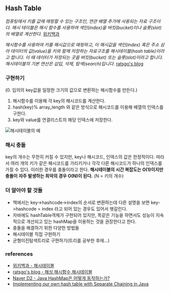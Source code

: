 ## Hash Table

*컴퓨팅에서 키를 값에 매핑할 수 있는 구조인, 연관 배열 추가에 사용되는 자료 구조이다. 해시 테이블은 해시 함수를 사용하여 색인(index)을 버킷(bucket)이나 슬롯(slot)의 배열로 계산한다.* [위키백과](https://ko.wikipedia.org/wiki/%ED%95%B4%EC%8B%9C_%ED%85%8C%EC%9D%B4%EB%B8%94)

*해시함수를 사용하여 키를 해시값으로 매핑하고, 이 해시값을 색인(index) 혹은 주소 삼아 데이터의 값(value)을 키와 함께 저장하는 자료구조를 해시테이블(hash table)이라고 합니다. 이 때 데이터가 저장되는 곳을 버킷(bucket) 또는 슬롯(slot)이라고 합니다. 해시테이블의 기본 연산은 삽입, 삭제, 탐색(search)입니다.* [ratsgo's blog](https://ratsgo.github.io/data%20structure&algorithm/2017/10/25/hash/)

### 구현하기
(0. 임의의 key값을 일정한 크기의 값으로 변환하는 해시함수를 만든다.)
1. 해시함수를 이용해 각 key의 해시코드를 계산한다. 
2. hash(key)% array_length 와 같은 방식으로 해시코드를 이용해 배열의 인덱스를 구한다.
3. key와 value를 연결리스트의 해당 인덱스에 저장한다.

![해시테이블의 예](https://ko.wikipedia.org/wiki/%ED%95%B4%EC%8B%9C_%ED%85%8C%EC%9D%B4%EB%B8%94#/media/File:Hash_table_3_1_1_0_1_0_0_SP.svg)

### 해시 충돌
key의 개수는 무한히 커질 수 있지만, key나 해시코드, 인덱스의 값은 한정적이다. 따라서 여러 개의 키가 같은 해시코드를 가리키거나 각각 다른 해시코드가 하나의 인덱스를 가질 수 있다. 이러한 경우를 충돌이라고 한다.
**해시테이블의 시간 복잡도는 O(1)이지만 충돌이 자주 발생하는 최악의 경우 O(N)이 된다.** (N = 키의 개수)

### 더 알아야 할 것들
- 책에서는 key->hashcode->index의 순서로 변환하는데 다른 설명을 보면 key->hashcode = index 라고 되어 있는 경우도 있어서 헷갈린다. 
- 자바에도 hashTable객체가 구현되어 있지만, 똑같은 기능을 하면서도 성능이 지속적으로 개선되고 있는 hashMap을 이용하는 것을 권장한다고 한다. 
- 충돌을 해결하기 위한 다양한 방법들
- 해시테이블 직접 구현하기
- 균형이진탐색트리로 구현하기(트리를 공부한 후에...)

### references
- [위키백과 - 해시테이블](https://ko.wikipedia.org/wiki/%ED%95%B4%EC%8B%9C_%ED%85%8C%EC%9D%B4%EB%B8%94#/media/File:Hash_table_3_1_1_0_1_0_0_SP.svg)
- [ratsgo's blog - 해싱,해시함수,해시테이블](https://ratsgo.github.io/data%20structure&algorithm/2017/10/25/hash/)
- [Naver D2 - Java HashMap은 어떻게 동작하는가?](https://d2.naver.com/helloworld/831311)
- [Implementing our own hash table with Separate Chaining in Java](https://www.geeksforgeeks.org/implementing-our-own-hash-table-with-separate-chaining-in-java/)